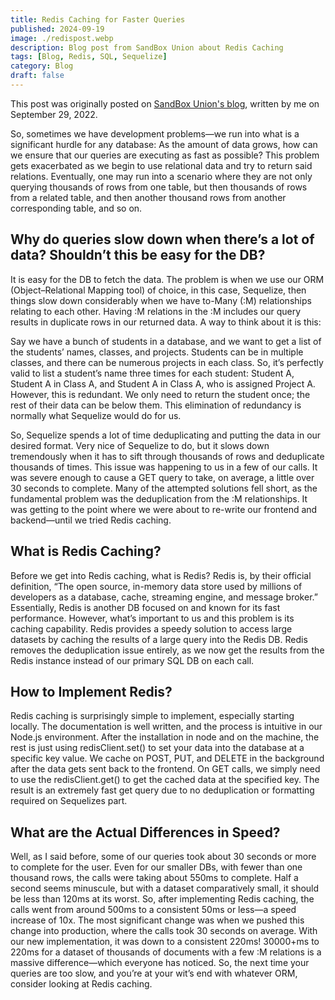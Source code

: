 ```yaml
---
title: Redis Caching for Faster Queries
published: 2024-09-19
image: ./redispost.webp
description: Blog post from SandBox Union about Redis Caching
tags: [Blog, Redis, SQL, Sequelize]
category: Blog
draft: false
---
```


This post was originally posted on [SandBox Union's blog](https://sandboxunion.com/redis-caching-for-faster-queries/), written by me on September 29, 2022.

So, sometimes we have development problems—we run into what is a significant hurdle for any database: As the amount of data grows, how can we ensure that our queries are executing as fast as possible? This problem gets exacerbated as we begin to use relational data and try to return said relations. Eventually, one may run into a scenario where they are not only querying thousands of rows from one table, but then thousands of rows from a related table, and then another thousand rows from another corresponding table, and so on. 

## Why do queries slow down when there’s a lot of data? Shouldn’t this be easy for the DB?

It is easy for the DB to fetch the data. The problem is when we use our ORM (Object–Relational Mapping tool) of choice, in this case, Sequelize, then things slow down considerably when we have to-Many (:M) relationships relating to each other. Having :M relations in the :M includes our query results in duplicate rows in our returned data. A way to think about it is this: 

Say we have a bunch of students in a database, and we want to get a list of the students’ names, classes, and projects. Students can be in multiple classes, and there can be numerous projects in each class. So, it’s perfectly valid to list a student’s name three times for each student: Student A, Student A in Class A, and Student A in Class A, who is assigned Project A. However, this is redundant. We only need to return the student once; the rest of their data can be below them. This elimination of redundancy is normally what Sequelize would do for us.

So, Sequelize spends a lot of time deduplicating and putting the data in our desired format. Very nice of Sequelize to do, but it slows down tremendously when it has to sift through thousands of rows and deduplicate thousands of times. This issue was happening to us in a few of our calls. It was severe enough to cause a GET query to take, on average, a little over 30 seconds to complete. Many of the attempted solutions fell short, as the fundamental problem was the deduplication from the :M relationships. It was getting to the point where we were about to re-write our frontend and backend—until we tried Redis caching. 

## What is Redis Caching?

Before we get into Redis caching, what is Redis? Redis is, by their official definition, “The open source, in-memory data store used by millions of developers as a database, cache, streaming engine, and message broker.” Essentially, Redis is another DB focused on and known for its fast performance. However, what’s important to us and this problem is its caching capability. Redis provides a speedy solution to access large datasets by caching the results of a large query into the Redis DB. Redis removes the deduplication issue entirely, as we now get the results from the Redis instance instead of our primary SQL DB on each call. 

## How to Implement Redis?

Redis caching is surprisingly simple to implement, especially starting locally. The documentation is well written, and the process is intuitive in our Node.js environment. After the installation in node and on the machine, the rest is just using redisClient.set() to set your data into the database at a specific key value. We cache on POST, PUT, and DELETE in the background after the data gets sent back to the frontend. On GET calls, we simply need to use the redisClient.get() to get the cached data at the specified key. The result is an extremely fast get query due to no deduplication or formatting required on Sequelizes part. 

## What are the Actual Differences in Speed? 

Well, as I said before, some of our queries took about 30 seconds or more to complete for the user. Even for our smaller DBs, with fewer than one thousand rows, the calls were taking about 550ms to complete. Half a second seems minuscule, but with a dataset comparatively small, it should be less than 120ms at its worst. So, after implementing Redis caching, the calls went from around 500ms to a consistent 50ms or less—a speed increase of 10x. The most significant change was when we pushed this change into production, where the calls took 30 seconds on average. With our new implementation, it was down to a consistent 220ms! 30000+ms to 220ms for a dataset of thousands of documents with a few :M relations is a massive difference—which everyone has noticed. So, the next time your queries are too slow, and you’re at your wit’s end with whatever ORM, consider looking at Redis caching.



